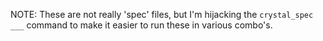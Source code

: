 NOTE: These are not really 'spec' files, but I'm hijacking the `crystal_spec ___` command to make it easier to run these in various combo's.
